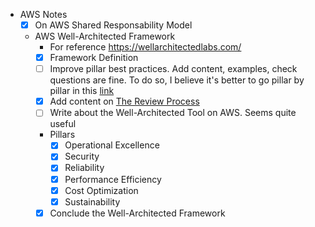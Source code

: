 - AWS Notes
  - [X] On AWS Shared Responsability Model
  - AWS Well-Architected Framework
    - For reference https://wellarchitectedlabs.com/
    - [x] Framework Definition
    - [ ] Improve pillar best practices. Add content, examples, check questions are fine. To do so, I believe it's better to go pillar by pillar in this [link](https://aws.amazon.com/architecture/well-architected/?wa-lens-whitepapers.sort-by=item.additionalFields.sortDate&wa-lens-whitepapers.sort-order=desc&wa-guidance-whitepapers.sort-by=item.additionalFields.sortDate&wa-guidance-whitepapers.sort-order=desc)
    - [X] Add content on [The Review Process](https://docs.aws.amazon.com/wellarchitected/latest/framework/the-review-process.html)
    - [ ] Write about the Well-Architected Tool on AWS. Seems quite useful
    - Pillars
      - [X] Operational Excellence
      - [X] Security
      - [X] Reliability
      - [X] Performance Efficiency
      - [X] Cost Optimization
      - [X] Sustainability
    - [X] Conclude the Well-Architected Framework